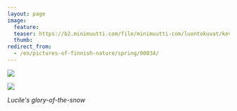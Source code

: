 ```yaml
---
layout: page
image:
  feature:
  teaser: https://b2.minimuutti.com/file/minimuutti-com/luontokuvat/kev%C3%A4t/DS14203-245px.jpg
  thumb:
redirect_from:
  - /en/pictures-of-finnish-nature/spring/00034/
---
```


![](https://b2.minimuutti.com/file/minimuutti-com/luontokuvat/kev%C3%A4t/DS14203-800px.jpg)

![](https://b2.minimuutti.com/file/minimuutti-com/luontokuvat/kev%C3%A4t/DS14205-800px.jpg)

*Lucile's glory-of-the-snow*
